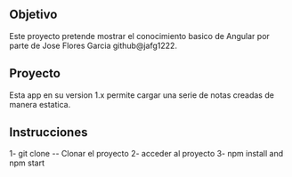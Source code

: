 ## Objetivo

Este proyecto pretende mostrar el conocimiento basico de Angular por parte de Jose Flores Garcia github@jafg1222.

## Proyecto

Esta app en su version 1.x permite cargar una serie de notas creadas de manera estatica.

## Instrucciones

1- git clone -- Clonar el proyecto
2- acceder al proyecto 
3- npm install and npm start


